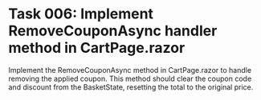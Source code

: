 # Task 006: Implement RemoveCouponAsync handler method in CartPage.razor

Implement the RemoveCouponAsync method in CartPage.razor to handle removing the applied coupon. This method should clear the coupon code and discount from the BasketState, resetting the total to the original price.